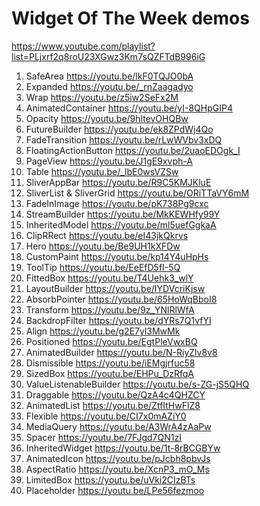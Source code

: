 # Widget Of The Week demos

https://www.youtube.com/playlist?list=PLjxrf2q8roU23XGwz3Km7sQZFTdB996iG

1. SafeArea https://youtu.be/lkF0TQJO0bA
2. Expanded https://youtu.be/_rnZaagadyo
3. Wrap https://youtu.be/z5iw2SeFx2M
4. AnimatedContainer https://youtu.be/yI-8QHpGIP4
5. Opacity https://youtu.be/9hltevOHQBw
6. FutureBuilder https://youtu.be/ek8ZPdWj4Qo
7. FadeTransition https://youtu.be/rLwWVbv3xDQ
8. FloatingActionButton https://youtu.be/2uaoEDOgk_I
9. PageView https://youtu.be/J1gE9xvph-A
10. Table https://youtu.be/_lbE0wsVZSw
11. SliverAppBar https://youtu.be/R9C5KMJKluE
12. SliverList & SliverGrid https://youtu.be/ORiTTaVY6mM
13. FadeInImage https://youtu.be/pK738Pg9cxc
14. StreamBuilder https://youtu.be/MkKEWHfy99Y
15. InheritedModel https://youtu.be/ml5uefGgkaA
16. ClipRRect https://youtu.be/eI43jkQkrvs
17. Hero https://youtu.be/Be9UH1kXFDw
18. CustomPaint https://youtu.be/kp14Y4uHpHs
19. ToolTip https://youtu.be/EeEfD5fI-5Q
20. FittedBox https://youtu.be/T4Uehk3_wlY
21. LayoutBuilder https://youtu.be/IYDVcriKjsw
22. AbsorbPointer https://youtu.be/65HoWqBboI8
23. Transform https://youtu.be/9z_YNlRlWfA
24. BackdropFilter https://youtu.be/dYRs7Q1vfYI
25. Align https://youtu.be/g2E7yl3MwMk
26. Positioned https://youtu.be/EgtPleVwxBQ
27. AnimatedBuilder https://youtu.be/N-RiyZlv8v8
28. Dismissible https://youtu.be/iEMgjrfuc58
29. SizedBox https://youtu.be/EHPu_DzRfqA
30. ValueListenableBuilder https://youtu.be/s-ZG-jS5QHQ
31. Draggable https://youtu.be/QzA4c4QHZCY
32. AnimatedList https://youtu.be/ZtfItHwFlZ8
33. Flexible https://youtu.be/CI7x0mAZiY0
34. MediaQuery https://youtu.be/A3WrA4zAaPw
35. Spacer https://youtu.be/7FJgd7QN1zI
36. InheritedWidget https://youtu.be/1t-8rBCGBYw
37. AnimatedIcon https://youtu.be/pJcbh8pbvJs
38. AspectRatio https://youtu.be/XcnP3_mO_Ms
39. LimitedBox https://youtu.be/uVki2CIzBTs
40. Placeholder https://youtu.be/LPe56fezmoo